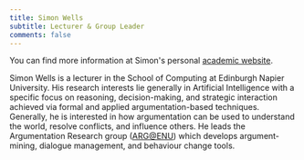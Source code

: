 ```yaml
---
title: Simon Wells
subtitle: Lecturer & Group Leader
comments: false
---
```

You can find more information at Simon's personal [academic website](http://www.simonwells.org).

Simon Wells is a lecturer in the School of Computing at Edinburgh Napier University. His research interests lie generally in Artificial Intelligence with a specific focus on reasoning, decision-making, and strategic interaction achieved via formal and applied argumentation-based techniques. Generally, he is interested in how argumentation can be used to understand the world, resolve conflicts, and influence others. He leads the Argumentation Research group (<a href="http://arg.napier.ac.uk">ARG@ENU</a>) which develops argument-mining, dialogue management, and behaviour change tools. 

